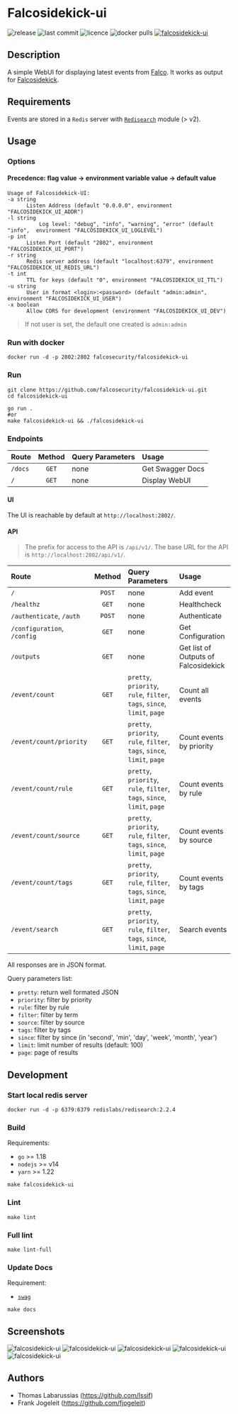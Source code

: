 # Falcosidekick-ui

![release](https://flat.badgen.net/github/release/falcosecurity/falcosidekick-ui/latest?color=green) ![last commit](https://flat.badgen.net/github/last-commit/falcosecurity/falcosidekick-ui) ![licence](https://flat.badgen.net/badge/license/Apache/blue) ![docker pulls](https://flat.badgen.net/docker/pulls/falcosecurity/falcosidekick-ui?icon=docker) [![falcosidekick-ui](https://circleci.com/gh/falcosecurity/falcosidekick-ui.svg?style=shield)](https://circleci.com/gh/falcosecurity/falcosidekick-ui)

## Description

A simple WebUI for displaying latest events from [Falco](https://falco.org). It works as output for [Falcosidekick](https://github.com/falcosecurity/falcosidekick).

## Requirements

Events are stored in a `Redis` server with [`Redisearch`](https://github.com/RediSearch/RediSearch) module (> v2).

## Usage

### Options
#### Precedence: flag value -> environment variable value -> default value

```shell
Usage of Falcosidekick-UI:  
-a string
      Listen Address (default "0.0.0.0", environment "FALCOSIDEKICK_UI_ADDR")
-l string   
          Log level: "debug", "info", "warning", "error" (default "info",  environment "FALCOSIDEKICK_UI_LOGLEVEL")
-p int
      Listen Port (default "2802", environment "FALCOSIDEKICK_UI_PORT")
-r string
      Redis server address (default "localhost:6379", environment "FALCOSIDEKICK_UI_REDIS_URL")
-t int
      TTL for keys (default "0", environment "FALCOSIDEKICK_UI_TTL")
-u string  
      User in format <login>:<password> (default "admin:admin", environment "FALCOSIDEKICK_UI_USER")
-x boolean
      Allow CORS for development (environment "FALCOSIDEKICK_UI_DEV")
```

> If not user is set, the default one created is `admin:admin`

### Run with docker

```shell
docker run -d -p 2802:2802 falcosecurity/falcosidekick-ui
```

### Run

```
git clone https://github.com/falcosecurity/falcosidekick-ui.git
cd falcosidekick-ui

go run .
#or
make falcosidekick-ui && ./falcosidekick-ui
```

### Endpoints

| Route   | Method | Query Parameters | Usage            |
| :------ | :----: | :--------------- | :--------------- |
| `/docs` | `GET`  | none             | Get Swagger Docs |
| `/`     | `GET`  | none             | Display WebUI    |

#### UI

The UI is reachable by default at `http://localhost:2802/`.

#### API

> The prefix for access to the API is `/api/v1/`.
> The base URL for the API is `http://localhost:2802/api/v1/`.

| Route                       | Method | Query Parameters                                                         | Usage                                |
| :-------------------------- | :----: | :----------------------------------------------------------------------- | :----------------------------------- |
| `/`                         | `POST` | none                                                                     | Add event                            |
| `/healthz`                  | `GET`  | none                                                                     | Healthcheck                          |
| `/authenticate`, `/auth`    | `POST` | none                                                                     | Authenticate                         |
| `/configuration`, `/config` | `GET`  | none                                                                     | Get Configuration                    |
| `/outputs`                  | `GET`  | none                                                                     | Get list of Outputs of Falcosidekick |
| `/event/count`              | `GET`  | `pretty`, `priority`, `rule`, `filter`, `tags`, `since`, `limit`, `page` | Count all events                     |
| `/event/count/priority`     | `GET`  | `pretty`, `priority`, `rule`, `filter`, `tags`, `since`, `limit`, `page` | Count events by priority             |
| `/event/count/rule`         | `GET`  | `pretty`, `priority`, `rule`, `filter`, `tags`, `since`, `limit`, `page` | Count events by rule                 |
| `/event/count/source`       | `GET`  | `pretty`, `priority`, `rule`, `filter`, `tags`, `since`, `limit`, `page` | Count events by source               |
| `/event/count/tags`         | `GET`  | `pretty`, `priority`, `rule`, `filter`, `tags`, `since`, `limit`, `page` | Count events by tags                 |
| `/event/search`             | `GET`  | `pretty`, `priority`, `rule`, `filter`, `tags`, `since`, `limit`, `page` | Search events                        |

All responses are in JSON format.

Query parameters list:
* `pretty`: return well formated JSON
* `priority`: filter by priority
* `rule`: filter by rule
* `filter`: filter by term
* `source`: filter by source
* `tags`: filter by tags
* `since`: filter by since (in 'second', 'min', 'day', 'week', 'month', 'year')
* `limit`: limit number of results (default: 100)
* `page`: page of results

## Development

### Start local redis server

```shell
docker run -d -p 6379:6379 redislabs/redisearch:2.2.4
```

### Build

Requirements:
* `go` >= 1.18
* `nodejs` >= v14
* `yarn` >= 1.22

```shell
make falcosidekick-ui
```

### Lint

```shell
make lint
```

### Full lint

```shell
make lint-full
```

### Update Docs

Requirement:
* [`swag`](https://github.com/swaggo/swag)

```shell
make docs
```

## Screenshots

![falcosidekick-ui](imgs/webui_01.png)
![falcosidekick-ui](imgs/webui_02.png)
![falcosidekick-ui](imgs/webui_03.png)
![falcosidekick-ui](imgs/webui_04.png)
![falcosidekick-ui](imgs/webui_05.png)

## Authors

* Thomas Labarussias (https://github.com/Issif)
* Frank Jogeleit (https://github.com/fjogeleit)
